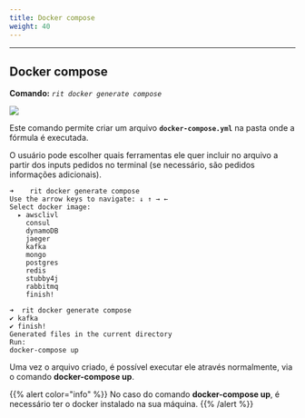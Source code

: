 ```yaml
---
title: Docker compose
weight: 40
---
```


---

## Docker compose <a id="docker-compose"></a>

**Comando:** _`rit docker generate compose`_

![](https://lh6.googleusercontent.com/X5kec7ahhVEKNLx8CBJZhZuX7c_yiDcRe4ZJuEcziuGYMgunrFtx82Kq56SNti6DQsB9FK0iNSOG4ALQ-qAbC6TFVllIsksWuQpeRe0jZoDO-1Bmfp2QTvyFloAyFvFG42_O0NWN)

Este comando permite criar um arquivo **`docker-compose.yml`** na pasta onde a fórmula é executada. 

O usuário pode escolher quais ferramentas ele quer incluir no arquivo a partir dos inputs pedidos no terminal \(se necessário, são pedidos informações adicionais\).

```text
➜    rit docker generate compose
Use the arrow keys to navigate: ↓ ↑ → ←
Select docker image:
  ▸ awsclivl
    consul
    dynamoDB
    jaeger
    kafka
    mongo
    postgres
    redis
    stubby4j
    rabbitmq
    finish!
```

```text
➜  rit docker generate compose
✔ kafka
✔ finish!
Generated files in the current directory
Run:
docker-compose up
```

Uma vez o arquivo criado, é possível executar ele através normalmente, via o comando **docker-compose up**.

{{% alert color="info" %}}
No caso do comando **docker-compose up**, é necessário ter o docker instalado na sua máquina.
{{% /alert %}}
